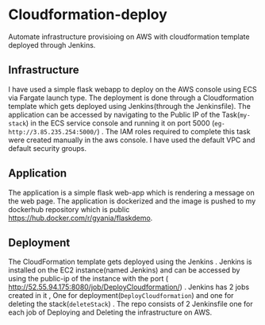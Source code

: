 # Cloudformation-deploy
Automate infrastructure provisioing on AWS with cloudformation template deployed through Jenkins. 


## Infrastructure 
I have used a simple flask webapp to deploy on the AWS console using ECS via Fargate launch type. The deployment is done through a Cloudformation template which gets deployed using Jenkins(through the Jenkinsfile). The application can be accessed by navigating to the Public IP of the Task(``my-stack``) in the ECS service console and running it on port 5000 (```eg-http://3.85.235.254:5000/```) . The IAM roles required to complete this task were created manually in the aws console. I have used the default VPC and default security groups.

## Application 
The application is a simple flask web-app which is rendering a message on the web page. The application is dockerized and the image is pushed to my dockerhub repository which is public https://hub.docker.com/r/gyania/flaskdemo. 

## Deployment
The CloudFormation template gets deployed using the Jenkins . Jenkins is installed on the EC2 instance(named Jenkins) and can be accessed by using the public-ip of the instance with the port ( http://52.55.94.175:8080/job/DeployCloudformation/) . Jenkins has 2 jobs created in it , One for deployment(`DeployCloudformation`) and one for deleting the stack(``deleteStack``) . The repo consists of 2 Jenkinsfile one for each job of Deploying and Deleting the infrastructure on AWS.
